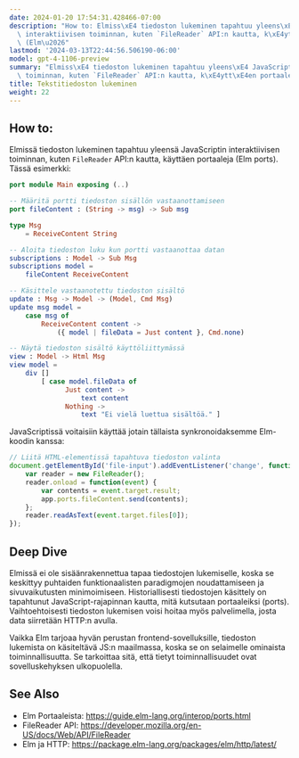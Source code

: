 ```yaml
---
date: 2024-01-20 17:54:31.428466-07:00
description: "How to: Elmiss\xE4 tiedoston lukeminen tapahtuu yleens\xE4 JavaScriptin\
  \ interaktiivisen toiminnan, kuten `FileReader` API:n kautta, k\xE4ytt\xE4en portaaleja\
  \ (Elm\u2026"
lastmod: '2024-03-13T22:44:56.506190-06:00'
model: gpt-4-1106-preview
summary: "Elmiss\xE4 tiedoston lukeminen tapahtuu yleens\xE4 JavaScriptin interaktiivisen\
  \ toiminnan, kuten `FileReader` API:n kautta, k\xE4ytt\xE4en portaaleja (Elm ports)."
title: Tekstitiedoston lukeminen
weight: 22
---
```


## How to:
Elmissä tiedoston lukeminen tapahtuu yleensä JavaScriptin interaktiivisen toiminnan, kuten `FileReader` API:n kautta, käyttäen portaaleja (Elm ports). Tässä esimerkki:

```Elm
port module Main exposing (..)

-- Määritä portti tiedoston sisällön vastaanottamiseen
port fileContent : (String -> msg) -> Sub msg

type Msg
    = ReceiveContent String

-- Aloita tiedoston luku kun portti vastaanottaa datan
subscriptions : Model -> Sub Msg
subscriptions model =
    fileContent ReceiveContent

-- Käsittele vastaanotettu tiedoston sisältö
update : Msg -> Model -> (Model, Cmd Msg)
update msg model =
    case msg of
        ReceiveContent content ->
            ({ model | fileData = Just content }, Cmd.none)

-- Näytä tiedoston sisältö käyttöliittymässä
view : Model -> Html Msg
view model =
    div []
        [ case model.fileData of
              Just content ->
                  text content
              Nothing ->
                  text "Ei vielä luettua sisältöä." ]
```

JavaScriptissä voitaisiin käyttää jotain tällaista synkronoidaksemme Elm-koodin kanssa:

```JavaScript
// Liitä HTML-elementissä tapahtuva tiedoston valinta
document.getElementById('file-input').addEventListener('change', function(event) {
    var reader = new FileReader();
    reader.onload = function(event) {
        var contents = event.target.result;
        app.ports.fileContent.send(contents);
    };
    reader.readAsText(event.target.files[0]);
});
```

## Deep Dive
Elmissä ei ole sisäänrakennettua tapaa tiedostojen lukemiselle, koska se keskittyy puhtaiden funktionaalisten paradigmojen noudattamiseen ja sivuvaikutusten minimoimiseen. Historiallisesti tiedostojen käsittely on tapahtunut JavaScript-rajapinnan kautta, mitä kutsutaan portaaleiksi (ports). Vaihtoehtoisesti tiedoston lukemisen voisi hoitaa myös palvelimella, josta data siirretään HTTP:n avulla.

Vaikka Elm tarjoaa hyvän perustan frontend-sovelluksille, tiedoston lukemista on käsiteltävä JS:n maailmassa, koska se on selaimelle ominaista toiminnallisuutta. Se tarkoittaa sitä, että tietyt toiminnallisuudet ovat sovelluskehyksen ulkopuolella.

## See Also
- Elm Portaaleista: https://guide.elm-lang.org/interop/ports.html
- FileReader API: https://developer.mozilla.org/en-US/docs/Web/API/FileReader
- Elm ja HTTP: https://package.elm-lang.org/packages/elm/http/latest/
